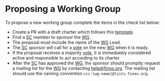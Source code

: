 # Proposing a Working Group

To propose a new working group complete the items in the check list below:

- Create a PR with a draft charter which follows this [template](../../resources/templates/charter.md).
- Find a [SC] member to sponsor the [WG].
- The proposal must include the name of the [WG] Lead.
- The [SC] sponsor will call for a [vote] on the new [WG] when it is ready.
- If the proposal receives a majority [vote], it is immediately considered active and responsible to act according to its charter.
- After the [SC] has approved the [WG], the sponsor should promptly request a mailing list for the [WG] by contacting <help@finos.org>. The mailing list should use the naming convention `ccc-[wg-name]@lists.finos.org`.

[WG]: ../community-structure.md#working-groups
[SC]: ../community-structure.md#steering-committee
[vote]: ../steering/charter.md#voting
